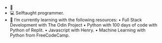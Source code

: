 - 👀
- 💻 Selftaught programmer.
- 🌱 I’m currently learning with the following resources: 
  • Full Stack Development with The Odin Project
  • Python with 100 days of code with Python of Replit.
  • Javascript with Henry.
  • Machine Learning with Python from FreeCodeCamp.

